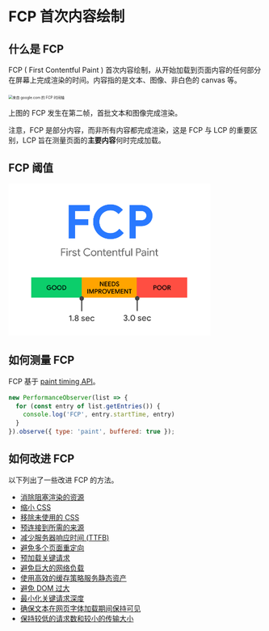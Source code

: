 # FCP 首次内容绘制

## 什么是 FCP

FCP ( First Contentful Paint ) 首次内容绘制，从开始加载到页面内容的任何部分在屏幕上完成渲染的时间。内容指的是文本、图像、非白色的 canvas 等。

<img src="https://web-dev.imgix.net/image/admin/3UhlOxRc0j8Vc4DGd4dt.png?auto=format" alt="来自 google.com 的 FCP 时间轴" style="zoom: 50%;" />

上图的 FCP 发生在第二帧，首批文本和图像完成渲染。

注意，FCP 是部分内容，而非所有内容都完成渲染，这是 FCP 与 LCP 的重要区别，LCP 旨在测量页面的**主要内容**何时完成加载。

## FCP 阈值

<img src="https://raw.githubusercontent.com/yamsfeer/pic-bed/master/vQKpz0S2SGnnoXHMDidj.svg" alt="良好的 FCP 值是 1.8 秒或更短，差的值大于 3.0 秒，中间的任何东西都需要改进" width="400" class="img-mid" />

## 如何测量 FCP

FCP 基于 [paint timing API](https://w3c.github.io/paint-timing/)。

```javascript
new PerformanceObserver(list => {
  for (const entry of list.getEntries()) {
    console.log('FCP', entry.startTime, entry)
  }
}).observe({ type: 'paint', buffered: true });
```

## 如何改进 FCP

以下列出了一些改进 FCP 的方法。

- [消除阻塞渲染的资源](https://developer.chrome.com/docs/lighthouse/performance/render-blocking-resources/)
- [缩小 CSS](https://developer.chrome.com/docs/lighthouse/performance/unminified-css/)
- [移除未使用的 CSS](https://developer.chrome.com/docs/lighthouse/performance/unused-css-rules/)
- [预连接到所需的来源](https://developer.chrome.com/docs/lighthouse/performance/uses-rel-preconnect/)
- [减少服务器响应时间 (TTFB)](https://web.dev/ttfb/)
- [避免多个页面重定向](https://developer.chrome.com/docs/lighthouse/performance/redirects/)
- [预加载关键请求](https://developer.chrome.com/docs/lighthouse/performance/uses-rel-preload/)
- [避免巨大的网络负载](https://developer.chrome.com/docs/lighthouse/performance/total-byte-weight/)
- [使用高效的缓存策略服务静态资产](https://developer.chrome.com/docs/lighthouse/performance/uses-long-cache-ttl/)
- [避免 DOM 过大](https://developer.chrome.com/docs/lighthouse/performance/dom-size/)
- [最小化关键请求深度](https://developer.chrome.com/docs/lighthouse/performance/critical-request-chains/)
- [确保文本在网页字体加载期间保持可见](https://developer.chrome.com/docs/lighthouse/performance/font-display/)
- [保持较低的请求数和较小的传输大小](https://developer.chrome.com/docs/lighthouse/performance/resource-summary/)

